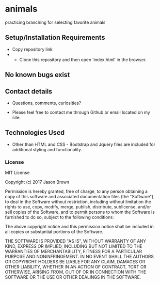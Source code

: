 # animals
practicing branching for selecting favorite animals 

## Setup/Installation Requirements

* Copy repository link
*  - Clone this repository and then open 'index.html' in the browser.

## No known bugs exist

## Contact details

* Questions, comments, curiosities?

* Please feel free to contact me through Github or email located on my site.

## Technologies Used

* Other than HTML and CSS -
Bootstrap and Jquery files are included for additional styling and functionality.

### License

MIT License

Copyright (c) 2017 Jason Brown

Permission is hereby granted, free of charge, to any person obtaining a copy
of this software and associated documentation files (the "Software"), to deal
in the Software without restriction, including without limitation the rights
to use, copy, modify, merge, publish, distribute, sublicense, and/or sell
copies of the Software, and to permit persons to whom the Software is
furnished to do so, subject to the following conditions:

The above copyright notice and this permission notice shall be included in all
copies or substantial portions of the Software.

THE SOFTWARE IS PROVIDED "AS IS", WITHOUT WARRANTY OF ANY KIND, EXPRESS OR
IMPLIED, INCLUDING BUT NOT LIMITED TO THE WARRANTIES OF MERCHANTABILITY,
FITNESS FOR A PARTICULAR PURPOSE AND NONINFRINGEMENT. IN NO EVENT SHALL THE
AUTHORS OR COPYRIGHT HOLDERS BE LIABLE FOR ANY CLAIM, DAMAGES OR OTHER
LIABILITY, WHETHER IN AN ACTION OF CONTRACT, TORT OR OTHERWISE, ARISING FROM,
OUT OF OR IN CONNECTION WITH THE SOFTWARE OR THE USE OR OTHER DEALINGS IN THE
SOFTWARE.
